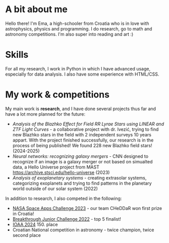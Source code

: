 # A bit about me
Hello there! I'm Ema, a high-schooler from Croatia who is in love with astrophysics, physics and programming. I do research, go to math and astronomy competitions. I'm also super into reading and art :)

# Skills
For all my research, I work in Python in which I have advanced usage, especially for data analysis. I also have some experience with HTML/CSS. 

# My work & competitions
My main work is **research**, and I have done several projects thus far and have a lot more planned for the future:

- _Analysis of the Blazhko Effect for Field RR Lyrae Stars using LINEAR and ZTF Light Curves_ - a collaborative project with dr. Ivezić, trying to find new Blazhko stars in the field with 2 independent surveys 10 years appart. With the project finished successfully, our research is in the process of being published! We found 228 new Blazhko field stars! (2024-2025)
- _Neural networks: recognizing galaxy mergers_ - CNN designed to recognize if an image is a galaxy merger or not based on simualted data, a Hello Universe project from MAST https://archive.stsci.edu/hello-universe (2023)
- _Analysis of exoplanetary systems_ - creating extrasolar systems, categorizing exoplanets and trying to find patterns in the planetary world outside of our solar system (2022)

In addition to research, I also competed in the following:
- [NASA Space Apps Challenge 2023](https://github.com/emadonev/hackathon2023) - our team CHeDDaR won first prize in Croatia!
- [Breakthrough Junior Challenge 2022](https://breakthroughjuniorchallenge.org/winners/2022) - top 5 finalist!
- [IOAA 2024](https://ioaa2024.on.br/index.html) 150. place
- Croatian National competition in astronomy - twice champion, twice second place


<!---
emadonev/emadonev is a ✨ special ✨ repository because its `README.md` (this file) appears on your GitHub profile.
You can click the Preview link to take a look at your changes.
--->
